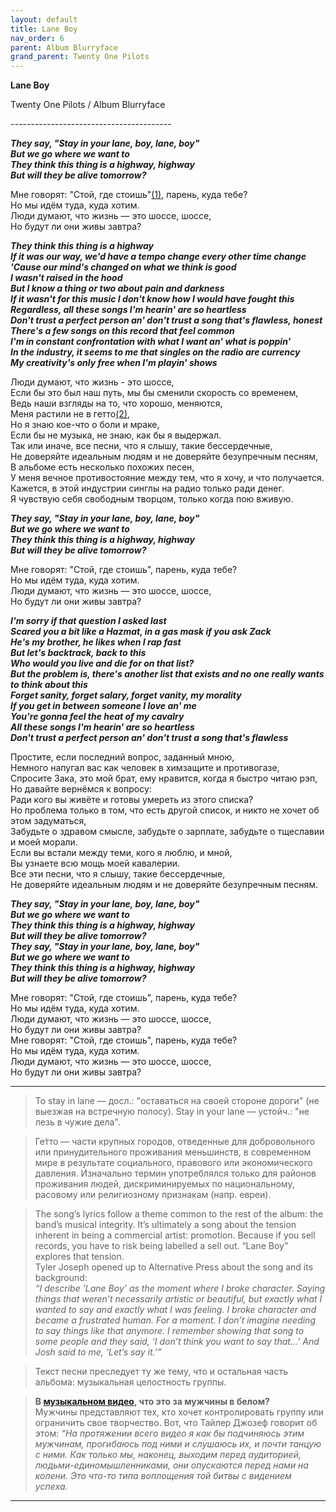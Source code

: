 ```yaml
---  
layout: default  
title: Lane Boy  
nav_order: 6  
parent: Album Blurryface  
grand_parent: Twenty One Pilots  
---  
```


**Lane Boy**
<p>
Twenty One Pilots / Album Blurryface
</p>  
----------------------------------------

**_They say, "Stay in your lane, boy, lane, boy"  
But we go where we want to  
They think this thing is a highway, highway  
But will they be alive tomorrow?_**  

Мне говорят: "Стой, где стоишь"<a href="#part1">(1)</a>, парень, куда тебе?  
Но мы идём туда, куда хотим.  
Люди думают, что жизнь — это шоссе, шоссе,  
Но будут ли они живы завтра?  

**_They think this thing is a highway  
If it was our way, we'd have a tempo change every other time change  
'Cause our mind's changed on what we think is good  
I wasn't raised in the hood  
But I know a thing or two about pain and darkness  
If it wasn't for this music I don't know how I would have fought this  
Regardless, all these songs I'm hearin' are so heartless  
Don't trust a perfect person an' don't trust a song that's flawless, honest  
There's a few songs on this record that feel common  
I'm in constant confrontation with what I want an' what is poppin'  
In the industry, it seems to me that singles on the radio are currency  
My creativity's only free when I'm playin' shows_**  

Люди думают, что жизнь - это шоссе,  
Если бы это был наш путь, мы бы сменили скорость со временем,  
Ведь наши взгляды на то, что хорошо, меняются,  
Меня растили не в гетто<a href="#part2">(2)</a>,  
Но я знаю кое-что о боли и мраке,  
Если бы не музыка, не знаю, как бы я выдержал.  
Так или иначе, все песни, что я слышу, такие бессердечные,  
Не доверяйте идеальным людям и не доверяйте безупречным песням,  
В альбоме есть несколько похожих песен,  
У меня вечное противостояние между тем, что я хочу, и что получается.  
Кажется, в этой индустрии синглы на радио только ради денег.  
Я чувствую себя свободным творцом, только когда пою вживую.  

**_They say, "Stay in your lane, boy, lane, boy"  
But we go where we want to  
They think this thing is a highway, highway  
But will they be alive tomorrow?_**  

Мне говорят: "Стой, где стоишь", парень, куда тебе?  
Но мы идём туда, куда хотим.  
Люди думают, что жизнь — это шоссе, шоссе,  
Но будут ли они живы завтра?  

**_I'm sorry if that question I asked last  
Scared you a bit like a Hazmat, in a gas mask if you ask Zack  
He's my brother, he likes when I rap fast  
But let's backtrack, back to this  
Who would you live and die for on that list?  
But the problem is, there's another list that exists and no one really wants to think about this  
Forget sanity, forget salary, forget vanity, my morality  
If you get in between someone I love an' me  
You're gonna feel the heat of my cavalry  
All these songs I'm hearin' are so heartless  
Don't trust a perfect person an' don't trust a song that's flawless_**  

Простите, если последний вопрос, заданный мною,  
Немного напугал вас как человек в химзащите и противогазе,  
Спросите Зака, это мой брат, ему нравится, когда я быстро читаю рэп,  
Но давайте вернёмся к вопросу:  
Ради кого вы живёте и готовы умереть из этого списка?  
Но проблема только в том, что есть другой список, и никто не хочет об этом задуматься,  
Забудьте о здравом смысле, забудьте о зарплате, забудьте о тщеславии и моей морали.  
Если вы встали между теми, кого я люблю, и мной,  
Вы узнаете всю мощь моей кавалерии.  
Все эти песни, что я слышу, такие бессердечные,  
Не доверяйте идеальным людям и не доверяйте безупречным песням.  

**_They say, "Stay in your lane, boy, lane, boy"  
But we go where we want to  
They think this thing is a highway, highway  
But will they be alive tomorrow?  
They say, "Stay in your lane, boy, lane, boy"  
But we go where we want to  
They think this thing is a highway, highway  
But will they be alive tomorrow?_**  

Мне говорят: "Стой, где стоишь", парень, куда тебе?  
Но мы идём туда, куда хотим.  
Люди думают, что жизнь — это шоссе, шоссе,  
Но будут ли они живы завтра?  
Мне говорят: "Стой, где стоишь", парень, куда тебе?  
Но мы идём туда, куда хотим.  
Люди думают, что жизнь — это шоссе, шоссе,  
Но будут ли они живы завтра?  

- - - 

> <article id="part1">To stay in lane — досл.: "оставаться на своей стороне дороги" (не выезжая на встречную полосу). Stay in your lane — устойч.: "не лезь в чужие дела".</article>

> <article id="part2">Ге́тто — части крупных городов, отведенные для добровольного или принудительного проживания меньшинств, в современном мире в результате социального, правового или экономического давления. Изначально термин употреблялся только для районов проживания людей, дискриминируемых по национальному, расовому или религиозному признакам (напр. евреи).</article>

> The song’s lyrics follow a theme common to the rest of the album: the band’s musical integrity. It’s ultimately a song about the tension inherent in being a commercial artist: promotion. Because if you sell records, you have to risk being labelled a sell out. “Lane Boy” explores that tension.  
Tyler Joseph opened up to Alternative Press about the song and its background:  
_“I describe ‘Lane Boy’ as the moment where I broke character. Saying things that weren’t necessarily artistic or beautiful, but exactly what I wanted to say and exactly what I was feeling. I broke character and became a frustrated human. For a moment. I don’t imagine needing to say things like that anymore. I remember showing that song to some people and they said, ‘I don’t think you want to say that…’ And Josh said to me, ‘Let’s say it.’”_

> Текст песни преследует ту же тему, что и остальная часть альбома: музыкальная целостность группы. 

> **В [музыкальном видео](https://www.youtube.com/watch?v=ywvRgGAd2XI), что это за мужчины в белом?**  
Мужчины представляют тех, кто хочет контролировать группу или ограничить свое творчество. Вот, что Тайлер Джозеф говорит об этом:  _“На протяжении всего видео я как бы подчиняюсь этим мужчинам, прогибаюсь под ними и слушаюсь их, и почти танцую с ними. Как только мы, наконец, выходим перед аудиторией, людьми-единомышленниками, они опускаются перед нами на колени. Это что-то типа воплощения той битвы с видением успеха._  

- - -
